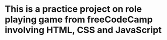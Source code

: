 # This is a practice project on role playing game from freeCodeCamp involving HTML, CSS and JavaScript #
